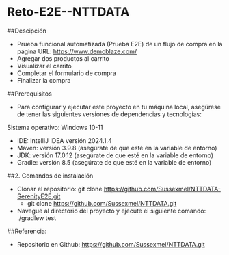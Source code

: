 # Reto-E2E--NTTDATA

##Descipción 
- Prueba funcional automatizada (Prueba E2E) de un flujo de compra en la página URL: https://www.demoblaze.com/
- Agregar dos productos al carrito
- Visualizar el carrito
- Completar el formulario de compra
- Finalizar la compra

##Prerequisitos
- Para configurar y ejecutar este proyecto en tu máquina local, asegúrese de tener las siguientes versiones de dependencias y tecnologías:

Sistema operativo: Windows 10-11
- IDE: IntelliJ IDEA versión 2024.1.4
- Maven: versión 3.9.8 (asegúrate de que esté en la variable de entorno)
- JDK: versión 17.0.12 (asegúrate de que esté en la variable de entorno)
- Gradle: versión 8.5 (asegúrate de que esté en la variable de entorno)

##2. Comandos de instalación
- Clonar el repositorio: git clone https://github.com/Sussexmel/NTTDATA-SerenityE2E.git
  - git clone https://github.com/Sussexmel/NTTDATA.git
- Navegue al directorio del proyecto y ejecute el siguiente comando: ./gradlew test

##Referencia: 
- Repositorio en Github: https://github.com/Sussexmel/NTTDATA.git
